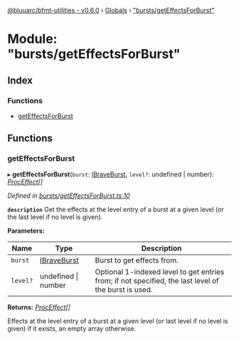 [@bluuarc/bfmt-utilities - v0.6.0](../README.md) › [Globals](../globals.md) › ["bursts/getEffectsForBurst"](_bursts_geteffectsforburst_.md)

# Module: "bursts/getEffectsForBurst"

## Index

### Functions

* [getEffectsForBurst](_bursts_geteffectsforburst_.md#geteffectsforburst)

## Functions

###  getEffectsForBurst

▸ **getEffectsForBurst**(`burst`: [IBraveBurst](../interfaces/_datamine_types_.ibraveburst.md), `level?`: undefined | number): *[ProcEffect](_datamine_types_.md#proceffect)[]*

*Defined in [bursts/getEffectsForBurst.ts:10](https://github.com/BluuArc/bfmt-utilities/blob/master/src/bursts/getEffectsForBurst.ts#L10)*

**`description`** Get the effects at the level entry of a burst at a given level (or the last level if no level is given).

**Parameters:**

Name | Type | Description |
------ | ------ | ------ |
`burst` | [IBraveBurst](../interfaces/_datamine_types_.ibraveburst.md) | Burst to get effects from. |
`level?` | undefined &#124; number | Optional 1-indexed level to get entries from; if not specified, the last level of the burst is used. |

**Returns:** *[ProcEffect](_datamine_types_.md#proceffect)[]*

Effects at the level entry of a burst at a given level (or last level if no level is given) if it exists, an empty array otherwise.
